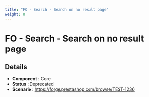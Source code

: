 ```yaml
---
title: "FO - Search - Search on no result page"
weight: 8
---
```


# FO - Search - Search on no result page
## Details
* **Component** : Core
* **Status** : Deprecated
* **Scenario** : https://forge.prestashop.com/browse/TEST-1236
